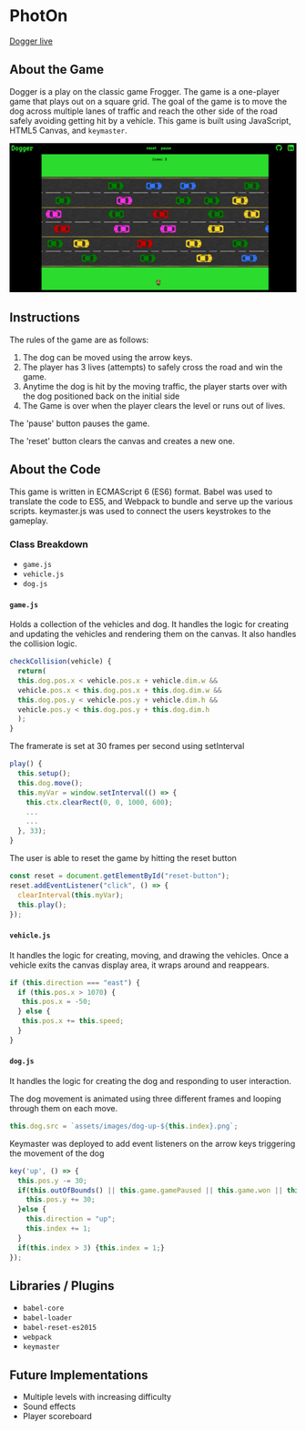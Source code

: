 # PhotOn

[Dogger live][dogger]

[dogger]: https://qadirm.github.io/Dogger

## About the Game

Dogger is a play on the classic game Frogger.  The game is a one-player game that plays out on a square grid. The goal of the game is to move the dog across multiple lanes of traffic and reach the other side of the road safely avoiding getting hit by a vehicle.
This game is built using JavaScript, HTML5 Canvas, and `keymaster`.

![game play](assets/images/game-play.png)

## Instructions

The rules of the game are as follows:

1) The dog can be moved using the arrow keys.
2) The player has 3 lives (attempts) to safely cross the road and win the game.
3) Anytime the dog is hit by the moving traffic, the player starts over with the dog positioned back on the initial side
4) The Game is over when the player clears the level or runs out of lives.

The 'pause' button pauses the game.

The 'reset' button clears the canvas and creates a new one.

## About the Code

This game is written in ECMAScript 6 (ES6) format. Babel was used to translate the code to ES5, and Webpack to bundle and serve up the various scripts. keymaster.js was used to connect the users keystrokes to the gameplay.

### Class Breakdown

- `game.js`
- `vehicle.js`
- `dog.js`

#### `game.js`

Holds a collection of the vehicles and dog. It handles the logic for creating and updating the vehicles and rendering them on the canvas. It also handles the collision logic.

```js
checkCollision(vehicle) {
  return(
  this.dog.pos.x < vehicle.pos.x + vehicle.dim.w &&
  vehicle.pos.x < this.dog.pos.x + this.dog.dim.w &&
  this.dog.pos.y < vehicle.pos.y + vehicle.dim.h &&
  vehicle.pos.y < this.dog.pos.y + this.dog.dim.h
  );
}
```

The framerate is set at 30 frames per second using setInterval

```js
play() {
  this.setup();
  this.dog.move();
  this.myVar = window.setInterval(() => {
    this.ctx.clearRect(0, 0, 1000, 600);
    ...
    ...
  }, 33);
}
```

The user is able to reset the game by hitting the reset button

```js
const reset = document.getElementById("reset-button");
reset.addEventListener("click", () => {
  clearInterval(this.myVar);
  this.play();
});
```

#### `vehicle.js`

It handles the logic for creating, moving, and drawing the vehicles.
Once a vehicle exits the canvas display area, it wraps around and reappears.

```js
if (this.direction === "east") {
  if (this.pos.x > 1070) {
   this.pos.x = -50;
  } else {
   this.pos.x += this.speed;
  }
}
```

#### `dog.js`

It handles the logic for creating the dog and responding to user interaction.

The dog movement is animated using three different frames and looping through them on each move.

```js
this.dog.src = `assets/images/dog-up-${this.index}.png`;
```

Keymaster was deployed to add event listeners on the arrow keys triggering the movement of the dog

```js
key('up', () => {
  this.pos.y -= 30;
  if(this.outOfBounds() || this.game.gamePaused || this.game.won || this.game.lost) {
    this.pos.y += 30;
  }else {
    this.direction = "up";
    this.index += 1;
  }
  if(this.index > 3) {this.index = 1;}
});
```

## Libraries / Plugins
- `babel-core`
- `babel-loader`
- `babel-reset-es2015`
- `webpack`
- `keymaster`

## Future Implementations
- Multiple levels with increasing difficulty
- Sound effects
- Player scoreboard
